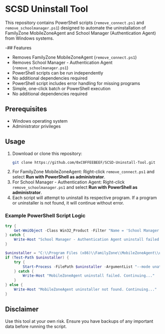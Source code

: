 # SCSD Uninstall Tool

This repository contains PowerShell scripts (`remove_connect.ps1` and `remove_schoolmanager.ps1`) designed to automate the uninstallation of FamilyZone MobileZoneAgent and School Manager (Authentication Agent) from Windows systems.

-## Features
- Removes FamilyZone MobileZoneAgent (`remove_connect.ps1`)
- Removes School Manager - Authentication Agent (`remove_schoolmanager.ps1`)
- PowerShell scripts can be run independently
- No additional dependencies required
- PowerShell script includes error handling for missing programs
- Simple, one-click batch or PowerShell execution
- No additional dependencies required

## Prerequisites
- Windows operating system
- Administrator privileges

## Usage
1. Download or clone this repository:
	```sh
	git clone https://github.com/0xC0FFEEBEEF/SCSD-Uninstall-Tool.git
	```
2. For FamilyZone MobileZoneAgent: Right-click `remove_connect.ps1` and select **Run with PowerShell as administrator**.
3. For School Manager - Authentication Agent: Right-click `remove_schoolmanager.ps1` and select **Run with PowerShell as administrator**.
4. Each script will attempt to uninstall its respective program. If a program or uninstaller is not found, it will continue without error.

### Example PowerShell Script Logic

```powershell
try {
	Get-WmiObject -Class Win32_Product -Filter "Name = 'School Manager - Authentication Agent'" | ForEach-Object { $_.Uninstall() }
} catch {
	Write-Host "School Manager - Authentication Agent uninstall failed or not found. Continuing..."
}

$uninstaller = "C:\\Program Files (x86)\\FamilyZone\\MobileZoneAgent\\uninstall.exe"
if (Test-Path $uninstaller) {
	try {
		Start-Process -FilePath $uninstaller -ArgumentList "--mode unattended" -Wait
	} catch {
		Write-Host "MobileZoneAgent uninstall failed. Continuing..."
	}
} else {
	Write-Host "MobileZoneAgent uninstaller not found. Continuing..."
}
```

## Disclaimer
Use this tool at your own risk. Ensure you have backups of any important data before running the script.



